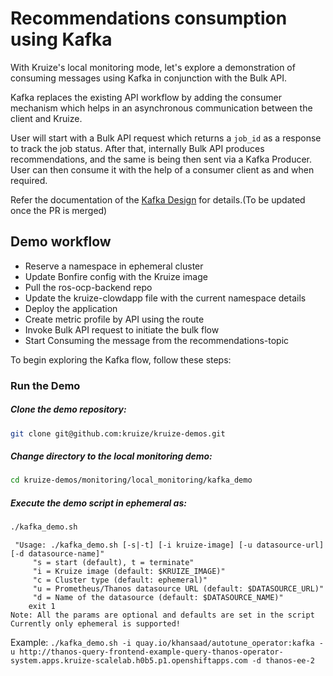 # Recommendations consumption using Kafka 

With Kruize's local monitoring mode, let's explore a demonstration of consuming messages using Kafka in conjunction with the Bulk API. 

Kafka replaces the existing API workflow by adding the consumer mechanism which helps in an asynchronous communication between the client and Kruize.

User will start with a Bulk API request which returns a `job_id` as a response to track the job status. After that, internally Bulk API produces recommendations, and the same is being then sent via a Kafka Producer.
User can then consume it with the help of a consumer client as and when required. 

Refer the documentation of the [Kafka Design](https://github.com/kruize/autotune/blob/87b544c7e07deb22f683d6c124a0188f7b06d836/design/KafkaDesign.md) for details.(To be updated once the PR is merged)

## Demo workflow

- Reserve a namespace in ephemeral cluster
- Update Bonfire config with the Kruize image
- Pull the ros-ocp-backend repo
- Update the kruize-clowdapp file with the current namespace details
- Deploy the application
- Create metric profile by API using the route
- Invoke Bulk API request to initiate the bulk flow
- Start Consuming the message from the recommendations-topic

To begin exploring the Kafka flow, follow these steps:

### Run the Demo

##### Clone the demo repository:
```sh
git clone git@github.com:kruize/kruize-demos.git
```
##### Change directory to the local monitoring demo:
```sh
cd kruize-demos/monitoring/local_monitoring/kafka_demo
```
##### Execute the demo script in ephemeral as:
```sh
./kafka_demo.sh
```

```
 "Usage: ./kafka_demo.sh [-s|-t] [-i kruize-image] [-u datasource-url] [-d datasource-name]"
	 "s = start (default), t = terminate"
	 "i = Kruize image (default: $KRUIZE_IMAGE)"
	 "c = Cluster type (default: ephemeral)"
	 "u = Prometheus/Thanos datasource URL (default: $DATASOURCE_URL)"
	 "d = Name of the datasource (default: $DATASOURCE_NAME)"
	exit 1
Note: All the params are optional and defaults are set in the script
Currently only ephemeral is supported!
```
Example:
`./kafka_demo.sh -i quay.io/khansaad/autotune_operator:kafka -u http://thanos-query-frontend-example-query-thanos-operator-system.apps.kruize-scalelab.h0b5.p1.openshiftapps.com -d thanos-ee-2 `
